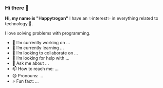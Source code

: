 ### Hi there 👋

**Hi, my name is "Happytrogon"** I have an ✨interest✨ in everything related to technology 🚀. 

I love solving problems with programming.

- 🔭 I’m currently working on ...
- 🌱 I’m currently learning ...
- 👯 I’m looking to collaborate on ...
- 🤔 I’m looking for help with ...
- 💬 Ask me about ...
- 📫 How to reach me: ...
- 😄 Pronouns: ...
- ⚡ Fun fact: ...

